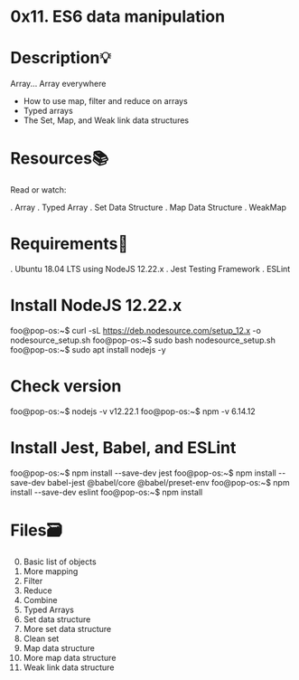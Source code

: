 # 0x11. ES6 data manipulation

# Description💡
Array... Array everywhere

* How to use map, filter and reduce on arrays
* Typed arrays
* The Set, Map, and Weak link data structures

# Resources📚
Read or watch:

. Array
. Typed Array
. Set Data Structure
. Map Data Structure
. WeakMap

# Requirements🔨
. Ubuntu 18.04 LTS using NodeJS 12.22.x
. Jest Testing Framework
. ESLint

# Install NodeJS 12.22.x
foo@pop-os:~$ curl -sL https://deb.nodesource.com/setup_12.x -o nodesource_setup.sh
foo@pop-os:~$ sudo bash nodesource_setup.sh
foo@pop-os:~$ sudo apt install nodejs -y
# Check version
foo@pop-os:~$ nodejs -v
v12.22.1
foo@pop-os:~$ npm -v
6.14.12
# Install Jest, Babel, and ESLint
foo@pop-os:~$ npm install --save-dev jest
foo@pop-os:~$ npm install --save-dev babel-jest @babel/core @babel/preset-env
foo@pop-os:~$ npm install --save-dev eslint
foo@pop-os:~$ npm install
# Files🗃️
0. Basic list of objects
1. More mapping
2. Filter
3. Reduce
4. Combine
5. Typed Arrays
6. Set data structure
7. More set data structure
8. Clean set
9. Map data structure
10. More map data structure
11. Weak link data structure


